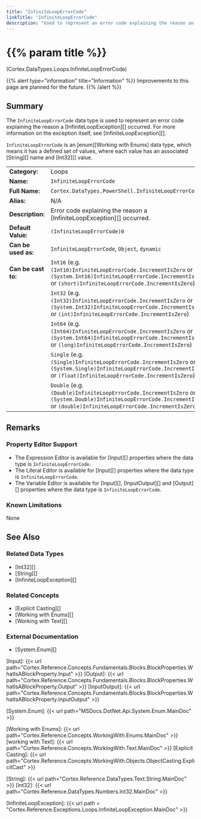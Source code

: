 ```yaml
---
title: "InfiniteLoopErrorCode"
linkTitle: "InfiniteLoopErrorCode"
description: "Used to represent an error code explaining the reason an `InfiniteLoopException` occurred."
---
```


# {{% param title %}}

<p class="namespace">(Cortex.DataTypes.Loops.InfiniteLoopErrorCode)</p>

{{% alert type="information" title="Information" %}} Improvements to this page are planned for the future. {{% /alert %}}

## Summary

The `InfiniteLoopErrorCode` data type is used to represent an error code explaining the reason a [InfiniteLoopException][] occurred. For more information on the exception itself, see [InfiniteLoopException][].

`InfiniteLoopErrorCode` is an [enum][Working with Enums] data type, which means it has a defined set of values, where each value has an associated [String][] name and [Int32][] value.

| | |
|-|-|
| **Category:**          | Loops                                                  |
| **Name:**              | `InfiniteLoopErrorCode`                                |
| **Full Name:**         | `Cortex.DataTypes.PowerShell.InfiniteLoopErrorCode`         |
| **Alias:**             | N/A                                                    |
| **Description:**       | Error code explaining the reason a [InfiniteLoopException][] occurred. |
| **Default Value:**     | `(InfiniteLoopErrorCode)0`                             |
| **Can be used as:**    | `InfiniteLoopErrorCode`, `Object`, `dynamic`           |
| **Can be cast to:**    | `Int16` (e.g. `(Int16)InfiniteLoopErrorCode.IncrementIsZero` or `(System.Int16)InfiniteLoopErrorCode.IncrementIsZero` or `(short)InfiniteLoopErrorCode.IncrementIsZero`)  |
|                        | `Int32` (e.g. `(Int32)InfiniteLoopErrorCode.IncrementIsZero` or `(System.Int32)InfiniteLoopErrorCode.IncrementIsZero` or `(int)InfiniteLoopErrorCode.IncrementIsZero`)  |
|                        | `Int64` (e.g. `(Int64)InfiniteLoopErrorCode.IncrementIsZero` or `(System.Int64)InfiniteLoopErrorCode.IncrementIsZero` or `(long)InfiniteLoopErrorCode.IncrementIsZero`)  |
|                        | `Single` (e.g. `(Single)InfiniteLoopErrorCode.IncrementIsZero` or `(System.Single)InfiniteLoopErrorCode.IncrementIsZero` or `(float)InfiniteLoopErrorCode.IncrementIsZero`)  |
|                        | `Double` (e.g. `(Double)InfiniteLoopErrorCode.IncrementIsZero` or `(System.Double)InfiniteLoopErrorCode.IncrementIsZero` or `(double)InfiniteLoopErrorCode.IncrementIsZero`)  |

## Remarks

### Property Editor Support

- The Expression Editor is available for [Input][] properties where the data type is `InfiniteLoopErrorCode`.
- The Literal Editor is available for [Input][] properties where the data type is `InfiniteLoopErrorCode`.
- The Variable Editor is available for [Input][], [InputOutput][] and [Output][] properties where the data type is `InfiniteLoopErrorCode`.

### Known Limitations

None

## See Also

### Related Data Types

- [Int32][]
- [String][]
- [InfiniteLoopException][]

### Related Concepts

- [Explicit Casting][]
- [Working with Enums][]
- [Working with Text][]

### External Documentation

- [System.Enum][]

[Input]: {{< url path="Cortex.Reference.Concepts.Fundamentals.Blocks.BlockProperties.WhatIsABlockProperty.Input" >}}
[Output]: {{< url path="Cortex.Reference.Concepts.Fundamentals.Blocks.BlockProperties.WhatIsABlockProperty.Output" >}}
[InputOutput]: {{< url path="Cortex.Reference.Concepts.Fundamentals.Blocks.BlockProperties.WhatIsABlockProperty.InputOutput" >}}

[System.Enum]: {{< url path="MSDocs.DotNet.Api.System.Enum.MainDoc" >}}

[Working with Enums]: {{< url path="Cortex.Reference.Concepts.WorkingWith.Enums.MainDoc" >}}
[working with Text]: {{< url path="Cortex.Reference.Concepts.WorkingWith.Text.MainDoc" >}}
[Explicit Casting]: {{< url path="Cortex.Reference.Concepts.WorkingWith.Objects.ObjectCasting.ExplicitCast" >}}

[String]: {{< url path="Cortex.Reference.DataTypes.Text.String.MainDoc" >}}
[Int32]: {{< url path="Cortex.Reference.DataTypes.Numbers.Int32.MainDoc" >}}

[InfiniteLoopException]: {{< url path = "Cortex.Reference.Exceptions.Loops.InfiniteLoopException.MainDoc" >}}
